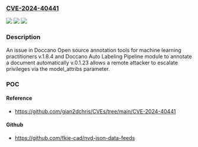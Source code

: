 ### [CVE-2024-40441](https://cve.mitre.org/cgi-bin/cvename.cgi?name=CVE-2024-40441)
![](https://img.shields.io/static/v1?label=Product&message=n%2Fa&color=blue)
![](https://img.shields.io/static/v1?label=Version&message=n%2Fa&color=blue)
![](https://img.shields.io/static/v1?label=Vulnerability&message=n%2Fa&color=brighgreen)

### Description

An issue in Doccano Open source annotation tools for machine learning practitioners v.1.8.4 and Doccano Auto Labeling Pipeline module to annotate a document automatically v.0.1.23 allows a remote attacker to escalate privileges via the model_attribs parameter.

### POC

#### Reference
- https://github.com/gian2dchris/CVEs/tree/main/CVE-2024-40441

#### Github
- https://github.com/fkie-cad/nvd-json-data-feeds

